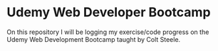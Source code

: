 # Udemy Web Developer Bootcamp

On this repository I will be logging my exercise/code progress on the Udemy Web Development Bootcamp taught by Colt Steele.
